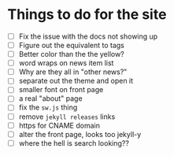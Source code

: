 # Things to do for the site

- [ ] Fix the issue with the docs not showing up
- [ ] Figure out the equivalent to tags
- [ ] Better color than the the yellow?
- [ ] word wraps on news item list
- [ ] Why are they all in "other news?"
- [ ] separate out the theme and open it
- [ ] smaller font on front page
- [ ] a real "about" page
- [ ] fix the `sw.js` thing
- [ ] remove `jekyll releases` links
- [ ] https for CNAME domain
- [ ] alter the front page, looks too jekyll-y
- [ ] where the hell is search looking??
